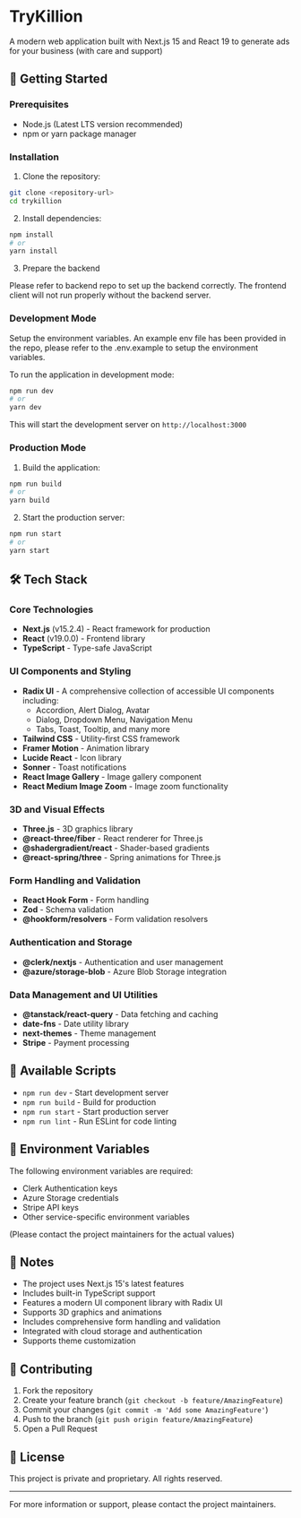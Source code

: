 # TryKillion

A modern web application built with Next.js 15 and React 19 to generate ads for your business (with care and support)

## 🚀 Getting Started

### Prerequisites

- Node.js (Latest LTS version recommended)
- npm or yarn package manager

### Installation

1. Clone the repository:
```bash
git clone <repository-url>
cd trykillion
```

2. Install dependencies:
```bash
npm install
# or
yarn install
```

3. Prepare the backend

Please refer to backend repo to set up the backend correctly. The frontend client will not run properly without the backend server.

### Development Mode

Setup the environment variables. An example env file has been provided in the repo, please refer to the .env.example to setup the environment variables.

To run the application in development mode:

```bash
npm run dev
# or
yarn dev
```

This will start the development server on `http://localhost:3000`

### Production Mode

1. Build the application:
```bash
npm run build
# or
yarn build
```

2. Start the production server:
```bash
npm run start
# or
yarn start
```

## 🛠️ Tech Stack

### Core Technologies
- **Next.js** (v15.2.4) - React framework for production
- **React** (v19.0.0) - Frontend library
- **TypeScript** - Type-safe JavaScript

### UI Components and Styling
- **Radix UI** - A comprehensive collection of accessible UI components including:
  - Accordion, Alert Dialog, Avatar
  - Dialog, Dropdown Menu, Navigation Menu
  - Tabs, Toast, Tooltip, and many more
- **Tailwind CSS** - Utility-first CSS framework
- **Framer Motion** - Animation library
- **Lucide React** - Icon library
- **Sonner** - Toast notifications
- **React Image Gallery** - Image gallery component
- **React Medium Image Zoom** - Image zoom functionality

### 3D and Visual Effects
- **Three.js** - 3D graphics library
- **@react-three/fiber** - React renderer for Three.js
- **@shadergradient/react** - Shader-based gradients
- **@react-spring/three** - Spring animations for Three.js

### Form Handling and Validation
- **React Hook Form** - Form handling
- **Zod** - Schema validation
- **@hookform/resolvers** - Form validation resolvers

### Authentication and Storage
- **@clerk/nextjs** - Authentication and user management
- **@azure/storage-blob** - Azure Blob Storage integration

### Data Management and UI Utilities
- **@tanstack/react-query** - Data fetching and caching
- **date-fns** - Date utility library
- **next-themes** - Theme management
- **Stripe** - Payment processing

## 🔧 Available Scripts

- `npm run dev` - Start development server
- `npm run build` - Build for production
- `npm run start` - Start production server
- `npm run lint` - Run ESLint for code linting

## 🔐 Environment Variables

The following environment variables are required:

- Clerk Authentication keys
- Azure Storage credentials
- Stripe API keys
- Other service-specific environment variables

(Please contact the project maintainers for the actual values)

## 📝 Notes

- The project uses Next.js 15's latest features
- Includes built-in TypeScript support
- Features a modern UI component library with Radix UI
- Supports 3D graphics and animations
- Includes comprehensive form handling and validation
- Integrated with cloud storage and authentication
- Supports theme customization

## 🤝 Contributing

1. Fork the repository
2. Create your feature branch (`git checkout -b feature/AmazingFeature`)
3. Commit your changes (`git commit -m 'Add some AmazingFeature'`)
4. Push to the branch (`git push origin feature/AmazingFeature`)
5. Open a Pull Request

## 📄 License

This project is private and proprietary. All rights reserved.

---

For more information or support, please contact the project maintainers.
